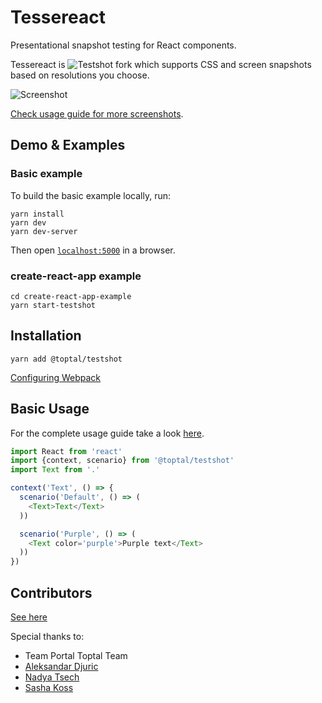 # Tessereact

Presentational snapshot testing for React components. 

Tessereact is ![Testshot](https://github.com/toptal/testshot) fork which supports CSS and screen snapshots based on resolutions you choose.

![Screenshot](https://github.com/toptal/testshot/blob/master/docs/images/failing_context.png?raw=true)

[Check usage guide for more screenshots](docs/usage.md).

## Demo & Examples

### Basic example

To build the basic example locally, run:

```
yarn install
yarn dev
yarn dev-server
```

Then open [`localhost:5000`](http://localhost:5000) in a browser.

### create-react-app example

```
cd create-react-app-example
yarn start-testshot
```

## Installation

```
yarn add @toptal/testshot
```

[Configuring Webpack](docs/integration.md)

## Basic Usage

For the complete usage guide take a look [here](docs/usage.md).

``` js
import React from 'react'
import {context, scenario} from '@toptal/testshot'
import Text from '.'

context('Text', () => {
  scenario('Default', () => (
    <Text>Text</Text>
  ))

  scenario('Purple', () => (
    <Text color='purple'>Purple text</Text>
  ))
})
```

## Contributors

[See here](https://github.com/toptal/tessereact/graphs/contributors)

Special thanks to:
  - Team Portal Toptal Team
  - [Aleksandar Djuric](https://dribbble.com/mnmalt)
  - [Nadya Tsech](https://twitter.com/n_tsech)
  - [Sasha Koss](https://github.com/kossnocorp)
